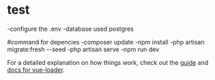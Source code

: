 # test

-configure the .env 
-database used postgres

#command for depencies
-composer update
-npm install
-php artisan migrate:fresh --seed
-php artisan serve
-npm run dev


For a detailed explanation on how things work, check out the [guide](http://vuejs-templates.github.io/webpack/) and [docs for vue-loader](http://vuejs.github.io/vue-loader).
